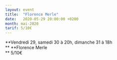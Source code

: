 ```yaml
---
layout: event
title:  "Florence Merle"
date:   2020-05-29 20:00:00 +0200
month: mai-2020
tarif: 5/10€
---
```

**Vendredi 29, samedi 30 à 20h, dimanche 31 à 18h  
** **Florence Merle  
** <span style="font-weight:400;">5/10€</span>